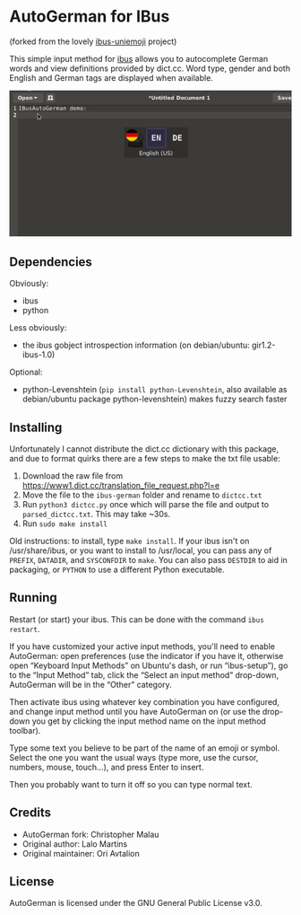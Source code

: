 AutoGerman for IBus
==================

(forked from the lovely [ibus-uniemoji](https://github.com/salty-horse/ibus-uniemoji) project)

This simple input method for [ibus](https://github.com/ibus/ibus) allows you to autocomplete German words and view definitions provided by dict.cc. Word type, gender and both English and German tags are displayed when available.

![Example usage](/example.gif?raw=true)

Dependencies
-------------

Obviously:

- ibus
- python

Less obviously:

- the ibus gobject introspection information (on debian/ubuntu: gir1.2-ibus-1.0)

Optional:

- python-Levenshtein (`pip install python-Levenshtein`, also available as debian/ubuntu package python-levenshtein) makes fuzzy search faster

Installing
-----------

Unfortunately I cannot distribute the dict.cc dictionary with this package, and due to format quirks there are a few steps to make the txt file usable:

1. Download the raw file from https://www1.dict.cc/translation_file_request.php?l=e
2. Move the file to the `ibus-german` folder and rename to `dictcc.txt`
3. Run `python3 dictcc.py` once which will parse the file and output to `parsed_dictcc.txt`. This may take ~30s. 
4. Run `sudo make install`

Old instructions: to install, type `make install`. If your ibus isn't on /usr/share/ibus, or you want to install to /usr/local, you can pass any of `PREFIX`, `DATADIR`, and `SYSCONFDIR` to `make`. You can also pass `DESTDIR` to aid in packaging, or `PYTHON` to use a different Python executable.

Running
--------

Restart (or start) your ibus. This can be done with the command `ibus restart`.

If you have customized your active input methods, you'll need to enable AutoGerman: open preferences (use the indicator if you have it, otherwise open “Keyboard Input Methods” on Ubuntu's dash, or run “ibus-setup”), go to the “Input Method” tab, click the “Select an input method” drop-down, AutoGerman will be in the “Other” category.

Then activate ibus using whatever key combination you have configured, and change input method until you have AutoGerman on (or use the drop-down you get by clicking the input method name on the input method toolbar).

Type some text you believe to be part of the name of an emoji or symbol. Select the one you want the usual ways (type more, use the cursor, numbers, mouse, touch...), and press Enter to insert.

Then you probably want to turn it off so you can type normal text.

Credits
--------

* AutoGerman fork: Christopher Malau
* Original author: Lalo Martins
* Original maintainer: Ori Avtalion


License
--------

AutoGerman is licensed under the GNU General Public License v3.0.